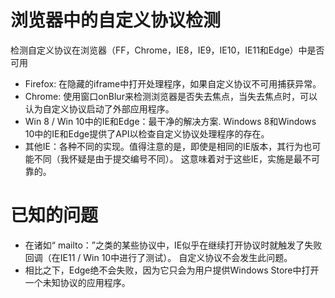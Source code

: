 # 浏览器中的自定义协议检测
检测自定义协议在浏览器（FF，Chrome，IE8，IE9，IE10，IE11和Edge）中是否可用

* Firefox: 在隐藏的iframe中打开处理程序，如果自定义协议不可用捕获异常。
* Chrome: 使用窗口onBlur来检测浏览器是否失去焦点，当失去焦点时，可以认为自定义协议启动了外部应用程序。
* Win 8 / Win 10中的IE和Edge：最干净的解决方案. Windows 8和Windows 10中的IE和Edge提供了API以检查自定义协议处理程序的存在。
* 其他IE：各种不同的实现。值得注意的是，即使是相同的IE版本，其行为也可能不同（我怀疑是由于提交编号不同）。 这意味着对于这些IE，实施是最不可靠的。

# 已知的问题

* 在诸如“ mailto：”之类的某些协议中，IE似乎在继续打开协议时就触发了失败回调（在IE11 / Win 10中进行了测试）。 自定义协议不会发生此问题。
* 相比之下，Edge绝不会失败，因为它只会为用户提供Windows Store中打开一个未知协议的应用程序。
